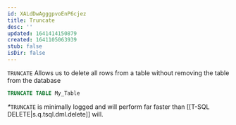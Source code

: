 ```yaml
---
id: XALdDwAgggpvoEnP6cjez
title: Truncate
desc: ''
updated: 1641414150879
created: 1641105063939
stub: false
isDir: false
---
```


`TRUNCATE` Allows us to delete all rows from a table without removing the table from the database

```sql
TRUNCATE TABLE My_Table
```

<em>\*</em>`TRUNCATE` is minimally logged and will perform far faster than [[T-SQL DELETE|s.q.tsql.dml.delete]] will.
